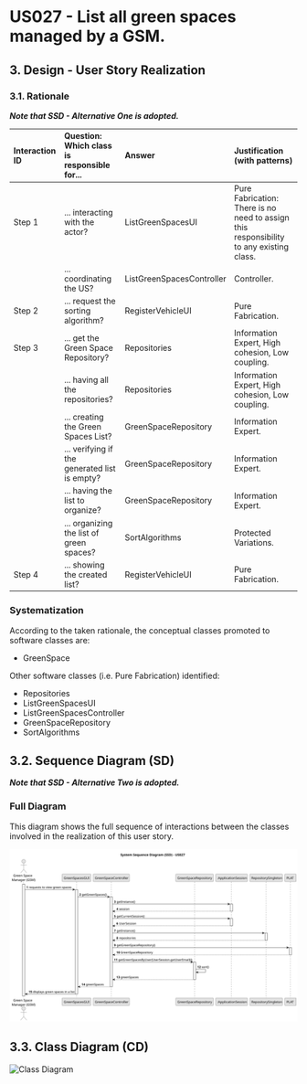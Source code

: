 # US027 - List all green spaces managed by a GSM.

## 3. Design - User Story Realization

### 3.1. Rationale

_**Note that SSD - Alternative One is adopted.**_


| Interaction ID | Question: Which class is responsible for...   | Answer                    | Justification (with patterns)                                                           |
|:---------------|:----------------------------------------------|:--------------------------|:----------------------------------------------------------------------------------------|
| Step 1         | ... interacting with the actor?               | ListGreenSpacesUI         | Pure Fabrication: There is no need to assign this responsibility to any existing class. |
|                | ... coordinating the US?                      | ListGreenSpacesController | Controller.                                                                             |
| Step 2         | ... request the sorting algorithm?            | RegisterVehicleUI         | Pure Fabrication.                                                                       |
| Step 3         | ... get the Green Space Repository?           | Repositories              | Information Expert, High cohesion, Low coupling.                                        |
|                | ... having all the repositories?              | Repositories              | Information Expert, High cohesion, Low coupling.                                        |
|                | ... creating the Green Spaces List?           | GreenSpaceRepository      | Information Expert.                                                                     |
|                | ... verifying if the generated list is empty? | GreenSpaceRepository      | Information Expert.                                                                     |
|                | ... having the list to organize?              | GreenSpaceRepository      | Information Expert.                                                                     |
|                | ... organizing the list of green spaces?      | SortAlgorithms            | Protected Variations.                                                                   |
| Step 4         | ... showing the created list?                 | RegisterVehicleUI         | Pure Fabrication.                                                                       |
### Systematization ##

According to the taken rationale, the conceptual classes promoted to software classes are:

* GreenSpace


Other software classes (i.e. Pure Fabrication) identified:

* Repositories
* ListGreenSpacesUI
* ListGreenSpacesController
* GreenSpaceRepository
* SortAlgorithms

## 3.2. Sequence Diagram (SD)

_**Note that SSD - Alternative Two is adopted.**_

### Full Diagram

This diagram shows the full sequence of interactions between the classes involved in the realization of this user story.

![Sequence Diagram - Full](svg/us027-sequence-diagram-full.svg)

## 3.3. Class Diagram (CD)

![Class Diagram](svg/us027-class-diagram.svg)